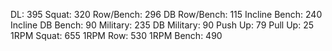 DL: 395
 Squat: 320
 Row/Bench: 296
 DB Row/Bench: 115
 Incline Bench: 240
 Incline DB Bench: 90
 Military: 235
 DB Military: 90
 Push Up: 79
 Pull Up: 25
 1RPM Squat: 655
 1RPM Row: 530
 1RPM Bench: 490
